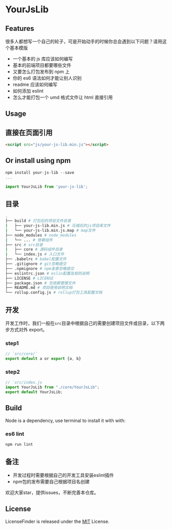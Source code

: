 # YourJsLib

## Features

很多人都想写一个自己的轮子，可是开始动手的时候你总会遇到以下问题？请用这个基本模版

- 一个基本的 js 库应该如何编写
- 基本的前端项目都要哪些文件
- 又要怎么打包发布到 npm 上
- 你的 es6 语法如何才能让别人识别
- readme 应该如何编写
- 如何添加 eslint
- 怎么才能打包一个 umd 格式文件让 html 直接引用

## Usage

## 直接在页面引用

```html
<script src="js/your-js-lib.min.js"></script>
```

## Or install using npm

```js
npm install your-js-lib --save
...

import YourJsLib from 'your-js-lib';
```

## 目录

```sh
.
├── build # 打包后的项目文件目录
|   ├── your-js-lib.min.js # 压缩后的js项目库文件
|   └── your-js-lib.min.js.map # map文件
├── node_modules # node_modules
|   └── ... # 依赖组件
├── src # src目录
|   ├── core # 源码组件目录
|   └── index.js # 入口文件
├── .babelrc # babel配置文件
├── .gitignore # git忽略提交
├── .npmignore # npm发表忽略提交
├── eslintrc.json # eslin配置及规则说明
├── LICENSE # LICENSE
├── package.json # 包依赖管理文件
├── README.md # 项目使用说明文档
└── rollup.config.js # rollup打包工具配置文档
```

## 开发

开发工作时，我们一般在`src`目录中根据自己的需要创建项目文件或目录，以下两步方式对外 export。

### step1

```js
// `src/core/`
export default a or export {a, b}
```

### step2

```js
// `src/index.js
import YourJsLib from "./core/YourJsLib";
export default YourJsLib;
```

## Build

Node is a dependency, use terminal to install it with with:

### es6 lint

```javascript
npm run lint
```

## 备注

- 开发过程时需要根据自己的开发工具安装eslint插件
- npm包的发布需要自己根据项目名创建

欢迎大家star，提供issues，不断完善本仓库。

## License

LicenseFinder is released under the [MIT](http://www.opensource.org/licenses/mit-license) License.
